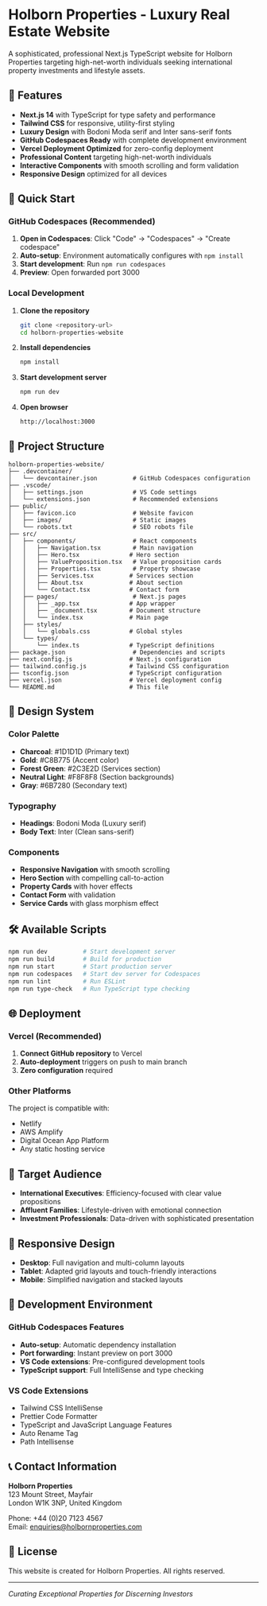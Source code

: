 # Holborn Properties - Luxury Real Estate Website

A sophisticated, professional Next.js TypeScript website for Holborn Properties targeting high-net-worth individuals seeking international property investments and lifestyle assets.

## 🌟 Features

- **Next.js 14** with TypeScript for type safety and performance
- **Tailwind CSS** for responsive, utility-first styling
- **Luxury Design** with Bodoni Moda serif and Inter sans-serif fonts
- **GitHub Codespaces Ready** with complete development environment
- **Vercel Deployment Optimized** for zero-config deployment
- **Professional Content** targeting high-net-worth individuals
- **Interactive Components** with smooth scrolling and form validation
- **Responsive Design** optimized for all devices

## 🚀 Quick Start

### GitHub Codespaces (Recommended)

1. **Open in Codespaces**: Click "Code" → "Codespaces" → "Create codespace"
2. **Auto-setup**: Environment automatically configures with `npm install`
3. **Start development**: Run `npm run codespaces`
4. **Preview**: Open forwarded port 3000

### Local Development

1. **Clone the repository**
   ```bash
   git clone <repository-url>
   cd holborn-properties-website
   ```

2. **Install dependencies**
   ```bash
   npm install
   ```

3. **Start development server**
   ```bash
   npm run dev
   ```

4. **Open browser**
   ```
   http://localhost:3000
   ```

## 📁 Project Structure

```
holborn-properties-website/
├── .devcontainer/
│   └── devcontainer.json          # GitHub Codespaces configuration
├── .vscode/
│   ├── settings.json              # VS Code settings
│   └── extensions.json            # Recommended extensions
├── public/
│   ├── favicon.ico                # Website favicon
│   ├── images/                    # Static images
│   └── robots.txt                 # SEO robots file
├── src/
│   ├── components/                # React components
│   │   ├── Navigation.tsx         # Main navigation
│   │   ├── Hero.tsx              # Hero section
│   │   ├── ValueProposition.tsx   # Value proposition cards
│   │   ├── Properties.tsx         # Property showcase
│   │   ├── Services.tsx          # Services section
│   │   ├── About.tsx             # About section
│   │   └── Contact.tsx           # Contact form
│   ├── pages/                     # Next.js pages
│   │   ├── _app.tsx              # App wrapper
│   │   ├── _document.tsx         # Document structure
│   │   └── index.tsx             # Main page
│   ├── styles/
│   │   └── globals.css           # Global styles
│   └── types/
│       └── index.ts              # TypeScript definitions
├── package.json                   # Dependencies and scripts
├── next.config.js                # Next.js configuration
├── tailwind.config.js            # Tailwind CSS configuration
├── tsconfig.json                 # TypeScript configuration
├── vercel.json                   # Vercel deployment config
└── README.md                     # This file
```

## 🎨 Design System

### Color Palette
- **Charcoal**: #1D1D1D (Primary text)
- **Gold**: #C8B775 (Accent color)
- **Forest Green**: #2C3E2D (Services section)
- **Neutral Light**: #F8F8F8 (Section backgrounds)
- **Gray**: #6B7280 (Secondary text)

### Typography
- **Headings**: Bodoni Moda (Luxury serif)
- **Body Text**: Inter (Clean sans-serif)

### Components
- **Responsive Navigation** with smooth scrolling
- **Hero Section** with compelling call-to-action
- **Property Cards** with hover effects
- **Contact Form** with validation
- **Service Cards** with glass morphism effect

## 🛠️ Available Scripts

```bash
npm run dev          # Start development server
npm run build        # Build for production
npm run start        # Start production server
npm run codespaces   # Start dev server for Codespaces
npm run lint         # Run ESLint
npm run type-check   # Run TypeScript type checking
```

## 🌐 Deployment

### Vercel (Recommended)

1. **Connect GitHub repository** to Vercel
2. **Auto-deployment** triggers on push to main branch
3. **Zero configuration** required

### Other Platforms

The project is compatible with:
- Netlify
- AWS Amplify
- Digital Ocean App Platform
- Any static hosting service

## 🎯 Target Audience

- **International Executives**: Efficiency-focused with clear value propositions
- **Affluent Families**: Lifestyle-driven with emotional connection
- **Investment Professionals**: Data-driven with sophisticated presentation

## 📱 Responsive Design

- **Desktop**: Full navigation and multi-column layouts
- **Tablet**: Adapted grid layouts and touch-friendly interactions
- **Mobile**: Simplified navigation and stacked layouts

## 🔧 Development Environment

### GitHub Codespaces Features
- **Auto-setup**: Automatic dependency installation
- **Port forwarding**: Instant preview on port 3000
- **VS Code extensions**: Pre-configured development tools
- **TypeScript support**: Full IntelliSense and type checking

### VS Code Extensions
- Tailwind CSS IntelliSense
- Prettier Code Formatter
- TypeScript and JavaScript Language Features
- Auto Rename Tag
- Path Intellisense

## 📞 Contact Information

**Holborn Properties**  
123 Mount Street, Mayfair  
London W1K 3NP, United Kingdom  

Phone: +44 (0)20 7123 4567  
Email: enquiries@holbornproperties.com  

## 📄 License

This website is created for Holborn Properties. All rights reserved.

---

*Curating Exceptional Properties for Discerning Investors*

